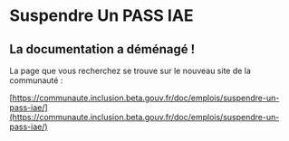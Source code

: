 # Suspendre Un PASS IAE

## La documentation a déménagé !

La page que vous recherchez se trouve sur le nouveau site de la communauté :&#x20;

[https://communaute.inclusion.beta.gouv.fr/doc/emplois/suspendre-un-pass-iae/](https://communaute.inclusion.beta.gouv.fr/doc/emplois/suspendre-un-pass-iae/)
